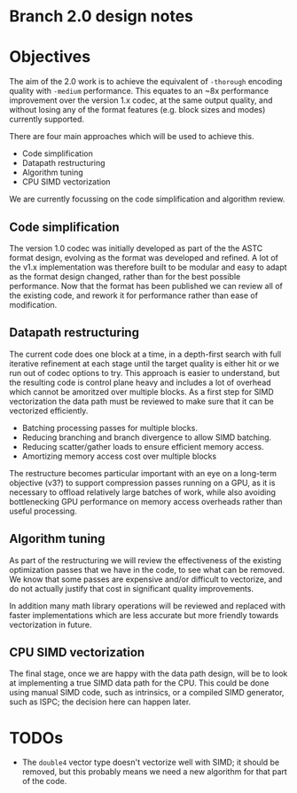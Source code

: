 # Branch 2.0 design notes

# Objectives

The aim of the 2.0 work is to achieve the equivalent of `-thorough` encoding
quality with `-medium` performance. This equates to an ~8x performance
improvement over the version 1.x codec, at the same output quality, and without
losing any of the format features (e.g. block sizes and modes) currently
supported.

There are four main approaches which will be used to achieve this.

* Code simplification
* Datapath restructuring
* Algorithm tuning
* CPU SIMD vectorization

We are currently focussing on the code simplification and algorithm review.

## Code simplification

The version 1.0 codec was initially developed as part of the the ASTC format
design, evolving as the format was developed and refined. A lot of the v1.x
implementation was therefore built to be modular and easy to adapt as the
format design changed, rather than for the best possible performance. Now that
the format has been published we can review all of the existing code, and
rework it for performance rather than ease of modification.

## Datapath restructuring

The current code does one block at a time, in a depth-first search with full
iterative refinement at each stage until the target quality is either hit or we
run out of codec options to try. This approach is easier to understand, but the
resulting code is control plane heavy and includes a lot of overhead which
cannot be amoritzed over multiple blocks. As a first step for SIMD
vectorization the data path must be reviewed to make sure that it can be
vectorized efficiently.

* Batching processing passes for multiple blocks.
* Reducing branching and branch divergence to allow SIMD batching.
* Reducing scatter/gather loads to ensure efficient memory access.
* Amortizing memory access cost over multiple blocks

The restructure becomes particular important with an eye on a long-term
objective (v3?) to support compression passes running on a GPU, as it is
necessary to offload relatively large batches of work, while also avoiding
bottlenecking GPU performance on memory access overheads rather than useful
processing.

## Algorithm tuning

As part of the restructuring we will review the effectiveness of the existing
optimization passes that we have in the code, to see what can be removed. We
know that some passes are expensive and/or difficult to vectorize, and do not
actually justify that cost in significant quality improvements.

In addition many math library operations will be reviewed and replaced with
faster implementations which are less accurate but more friendly towards
vectorization in future.

## CPU SIMD vectorization

The final stage, once we are happy with the data path design, will be to look
at implementing a true SIMD data path for the CPU. This could be done using
manual SIMD code, such as intrinsics, or a compiled SIMD generator,
such as ISPC; the decision here can happen later.

# TODOs

* The `double4` vector type doesn't vectorize well with SIMD; it should be
  removed, but this probably means we need a new algorithm for that part
  of the code.
